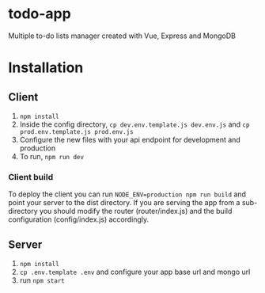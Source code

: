# todo-app
Multiple to-do lists manager created with Vue, Express and MongoDB

# Installation

## Client

1. `npm install` 
2. Inside the config directory, `cp dev.env.template.js dev.env.js` and `cp prod.env.template.js prod.env.js` 
3. Configure the new files with your api endpoint for development and production
4. To run, `npm run dev`

### Client build

To deploy the client you can run `NODE_ENV=production npm run build` and point your server to the dist directory.
If you are serving the app from a sub-directory you should modify the router (router/index.js) and the build configuration (config/index.js) accordingly.

## Server

1. `npm install`
2. `cp .env.template .env` and configure your app base url and mongo url
3. run `npm start`